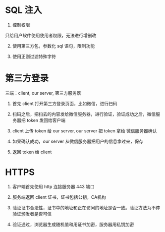 # SQL 注入

1. 控制权限

只给用户软件使用使用者权限，无法进行增删改

2. 使用第三方包，参数化 sql 语句，限制功能

3. 使用正则过滤特殊字符

# 第三方登录

三端：client, our server, 第三方服务器

1. 首先 client 打开第三方登录页面，比如微信，进行扫码

2. 扫码之后，把扫去的内容发给微信服务器，进行验证，验证成功之后，微信服务器把 token 发回给客户端

3. client 上传 token 给 our server, our server 把 token 拿给 微信服务器确认

4. 如果确认成功，our server 从微信服务器把用户的信息拿过来，保存

5. 返回 token 给 client

# HTTPS

1. 客户端首先使用 http 连接服务器 443 端口

2. 服务端返回 client 证书，证书包括公钥，CA机构

3. 验证证书合法性，证书中的地址和正在访问的地址是否一致。验证方法为不停验证颁发者是否可信

4. 验证通过，浏览器生成随机值和用证书加密，服务器用私钥加密